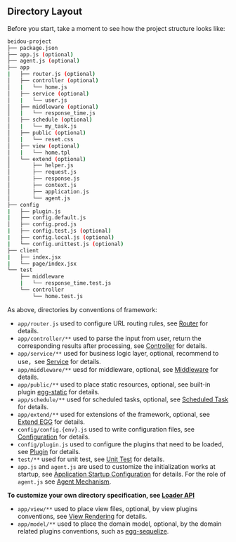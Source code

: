Directory Layout
---

Before you start, take a moment to see how the project structure looks like:

```bash
beidou-project
├── package.json
├── app.js (optional)
├── agent.js (optional)
├── app
|   ├── router.js (optional)
│   ├── controller (optional)
│   |   └── home.js
│   ├── service (optional)
│   |   └── user.js
│   ├── middleware (optional)
│   |   └── response_time.js
│   ├── schedule (optional)
│   |   └── my_task.js
│   ├── public (optional)
│   |   └── reset.css
│   ├── view (optional)
│   |   └── home.tpl
│   └── extend (optional)
│       ├── helper.js
│       ├── request.js
│       ├── response.js
│       ├── context.js
│       ├── application.js
│       └── agent.js
├── config
|   ├── plugin.js
|   ├── config.default.js
│   ├── config.prod.js
|   ├── config.test.js (optional)
|   ├── config.local.js (optional)
|   └── config.unittest.js (optional)
├── client
|   ├── index.jsx
|   └── page/index.jsx
└── test
    ├── middleware
    |   └── response_time.test.js
    └── controller
        └── home.test.js
```

As above, directories by conventions of framework:

- `app/router.js` used to configure URL routing rules, see [Router](../basic/router.md) for details.
- `app/controller/**` used to parse the input from user, return the corresponding results after processing, see [Controller](../basic/controller.md) for details.
- `app/service/**` used for business logic layer, optional, recommend to use，see [Service](../basic/service.md) for details.
- `app/middleware/**` uesd for middleware, optional, see [Middleware](../basic/middleware.md) for details.
- `app/public/**` used to place static resources, optional, see built-in plugin [egg-static](https://github.com/eggjs/egg-static) for details.
- `app/schedule/**` used for scheduled tasks, optional, see [Scheduled Task](../basic/schedule.md) for details.
- `app/extend/**` used for extensions of the framework, optional, see [Extend EGG](../basic/extend.md) for details.
- `config/config.{env}.js` used to write configuration files, see [Configuration](../basic/config.md) for details.
- `config/plugin.js` used to configure the plugins that need to be loaded, see [Plugin](../advanced/plugin.md) for details.
- `test/**` used for unit test, see [Unit Test](../core/unittest.md) for details.
- `app.js` and `agent.js` are used to customize the initialization works at startup, see [Application Startup Configuration](../basic/app-start.md) for details. For the role of `agent.js` see [Agent Mechanism](../core/cluster-and-ipc.md#agent-mechanism).


**To customize your own directory specification, see [Loader API](../advanced/loader.md)**

- `app/view/**` used to place view files, optional, by view plugins conventions, see [View Rendering](../basic/view.md) for details.
- `app/model/**` used to place the domain model, optional, by the domain related plugins conventions, such as [egg-sequelize](https://github.com/eggjs/egg-sequelize).